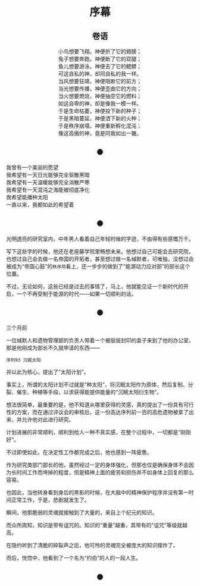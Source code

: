 # <center>序幕</center>  
## <center>卷语</center>
<center>小鸟想要飞翔，神便折了它的翅膀；    </center>
<center>兔子想要奔跑，神便断了它的双腿；    </center>
<center>鱼儿想要游泳，神便去了它的鳃鳔；    </center>
<center>可这自私的神，却同自私的我一样。    </center>
<center>        </center>
<center>当风想要狂啸，神便阻断它的前方；    </center>
<center>当光想要传播，神便歪曲它的方向；    </center>
<center>当火想要燃烧，神便抽空它的燃料；    </center>
<center>如这自卑的神，却是像我一模一样。    </center>
<center>        </center>
<center>于是生命枯萎，神便投下新的种子；    </center>
<center>于是黑暗蔓延，神便洒下新的火种；    </center>
<center>于是秩序崩塌，神便重新孵化混沌；    </center>
<center>像这高傲的神，竟是同我如出一辙。    </center>

## <center>●</center>

我曾有一个美丽的愿望    
我希望有一天日光能够完全驱散黑暗    
我希望有一天温暖能够完全消散严寒    
我希望有一天混沌之海能被彻底净化    
我希望能播种太阳    
一直以来，我都如此的希望着

## <center>●</center>

光明透亮的研究室内，中年男人看着自己年轻时候的字迹，不由得有些感慨万千。

写下这些字的时候，他还在老座藤学院里畅想未来。他想过自己可能会去研究院，也想过自己会去做一名帝国的开拓者，甚至想过做一名缄默者，可唯独，没想过会被成为“帝国心脏”的`秩序局`看上，还一步步的做到了“能源动力应对部”的部长这个位置。

不过，无论如何，这些已经是过去的事情了，马上，他就能见证一个新时代的开启，一个不再受制于能源的时代——如果一切顺利的话。

## <center>●</center>

三个月前

一位缄默人和遗物管理部的负责人带着一个被层层封印的盒子来到了他的办公室，那是他刚成为部长不久就申请的东西——

`序列93 沉眠太阳`

并以此为核心，提出了“太阳计划”。

事实上，所谓的太阳计划不过就是“种太阳”，将沉眠太阳作为原体，然后复制、分裂、催生、种植等手段，以求获得能提供能量的“沉眠太阳衍生物”。

想法很简单，最重要的是，他不知道从哪里获得的灵感，真的提出了一份具有可行性的方案，而在通过评议会的审核后，这一份高达序列前一百的高危遗物被拿了出来，并允许他对此进行研究。

计划进展的非常顺利，顺利到给人一种不真实感，在整个过程中，一切都是“刚刚好”。

不过即使如此，在决定性工作都完成之后，他也感到一阵疲惫。

作为研究类部门部长的他，虽然经过一定的身体强化，但那也仅是确保身体不会因为长时间工作而垮掉的程度，但是精神上面的疲劳和损伤并不如身体上回复的那么容易。

也因此，当他转身看到身后的黑影的时候，在大脑中的精神保护程序并没有第一时间正常工作，于是，悲剧就发生了。

瞬间，他那脆弱的灵魂就接触到了大量的，来自上个纪元的知识。

而众所周知，知识是带有诅咒的。知识的“重量”越重，其带有的“诅咒”等级就越高。

在隐约听到了清脆的碎裂声之后，他可怜的灵魂完全被庞大的知识撑炸了。

而后，恍惚中，他看到了一个名为“约伯”的人的一段人生。

## <center>●</center>

